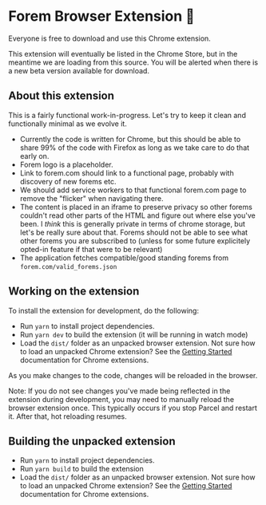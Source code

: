 # Forem Browser Extension 🌱

Everyone is free to download and use this Chrome extension.

This extension will eventually be listed in the Chrome Store, but in the
meantime we are loading from this source. You will be alerted when there is a
new beta version available for download.

## About this extension

This is a fairly functional work-in-progress. Let's try to keep it clean and
functionally minimal as we evolve it.

- Currently the code is written for Chrome, but this should be able to share 99%
  of the code with Firefox as long as we take care to do that early on.
- Forem logo is a placeholder.
- Link to forem.com should link to a functional page, probably with discovery of
  new forems etc.
- We should add service workers to that functional forem.com page to remove the
  "flicker" when navigating there.
- The content is placed in an iframe to preserve privacy so other forems
  couldn't read other parts of the HTML and figure out where else you've been. I
  _think_ this is generally private in terms of chrome storage, but let's be
  really sure about that. Forems should not be able to see what other forems you
  are subscribed to (unless for some future explicitely opted-in feature if that
  were to be relevant)
- The application fetches compatible/good standing forems from
  `forem.com/valid_forems.json`

## Working on the extension

To install the extension for development, do the following:

- Run `yarn` to install project dependencies.
- Run `yarn dev` to build the extension (it will be running in watch mode)
- Load the `dist/` folder as an unpacked browser extension. Not sure how to load
  an unpacked Chrome extension? See the
  [Getting Started](https://developer.chrome.com/extensions/getstarted)
  documentation for Chrome extensions.

As you make changes to the code, changes will be reloaded in the browser.

Note: If you do not see changes you've made being reflected in the extension
during development, you may need to manually reload the browser extension once.
This typically occurs if you stop Parcel and restart it. After that, hot
reloading resumes.

## Building the unpacked extension

- Run `yarn` to install project dependencies.
- Run `yarn build` to build the extension
- Load the `dist/` folder as an unpacked browser extension. Not sure how to load
  an unpacked Chrome extension? See the
  [Getting Started](https://developer.chrome.com/extensions/getstarted)
  documentation for Chrome extensions.
